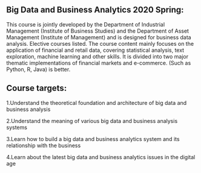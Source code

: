 Big Data and Business Analytics 2020 Spring:
------------------------------------------------------------
This course is jointly developed by the Department of Industrial Management (Institute of Business Studies) and the Department of Asset Management (Institute of Management) and is designed for business data analysis. Elective courses listed. The course content mainly focuses on the application of financial and retail data, covering statistical analysis, text exploration, machine learning and other skills. It is divided into two major thematic implementations of financial markets and e-commerce. (Such as Python, R, Java) is better.


Course targets:
-----------------------------------------------------------------
1.Understand the theoretical foundation and architecture of big data and business analysis

2.Understand the meaning of various big data and business analysis systems

3.Learn how to build a big data and business analytics system and its relationship with the business

4.Learn about the latest big data and business analytics issues in the digital age


